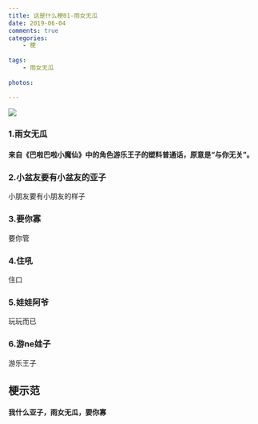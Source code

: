 ```yaml
---
title: 这是什么梗01-雨女无瓜
date: 2019-06-04 
comments: true
categories:
	- 梗
	
tags:
	- 雨女无瓜
	
photos:

---
```


![](http://image.thepaper.cn/www/image/21/240/879.jpg)



### 1.雨女无瓜

#### 来自《巴啦巴啦小魔仙》中的角色游乐王子的塑料普通话，原意是“与你无关”。

<!-- more -->

### 2.小盆友要有小盆友的亚子

小朋友要有小朋友的样子

### 3.要你寡

 要你管

### 4.住吼

住口

### 5.娃娃阿爷

玩玩而已

### 6.游ne娃子

 游乐王子



## 梗示范

#### 我什么亚子，雨女无瓜，要你寡